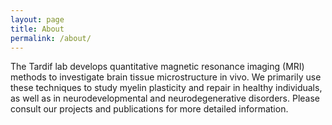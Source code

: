 ```yaml
---
layout: page
title: About
permalink: /about/
---
```


The Tardif lab develops quantitative magnetic resonance imaging (MRI) methods to investigate brain tissue microstructure in vivo. We primarily use these techniques to study myelin plasticity and repair in healthy individuals, as well as in neurodevelopmental and neurodegenerative disorders. Please consult our projects and publications for more detailed information.

